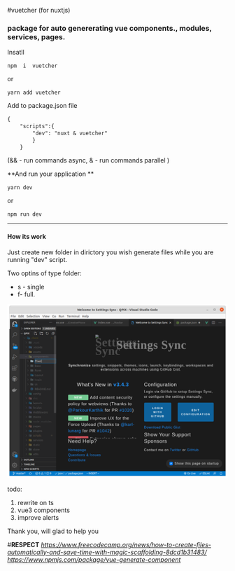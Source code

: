 #vuetcher (for nuxtjs)

### package for auto genererating vue components., modules, services, pages. 


Insatll

	npm  i  vuetcher

or

	yarn add vuetcher


Add to package.json file

	{
		"scripts":{
			"dev": "nuxt & vuetcher"
			}
		}
(&& - run commands async, & - run commands parallel )


**And run your application **
	
	yarn dev

or

	npm run dev


------------

#### How its work

Just create new folder in dirictory you wish generate files while you are running "dev" script.

Two optins of type folder:
- s - single
- f- full.

![Example](/assets/example.png)



todo:
1. rewrite on ts
2. vue3 components
3. improve alerts


Thank you, will glad to help you 


#**RESPECT**
*https://www.freecodecamp.org/news/how-to-create-files-automatically-and-save-time-with-magic-scaffolding-8dcd1b31483/*
*https://www.npmjs.com/package/vue-generate-component*